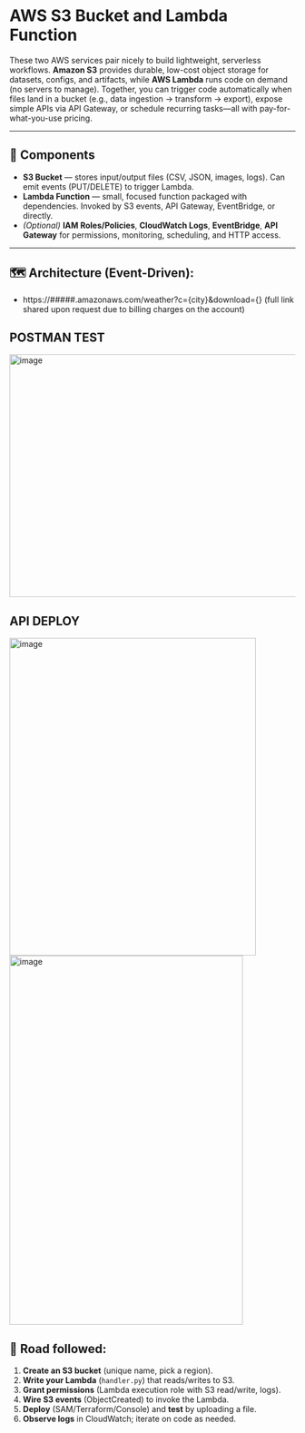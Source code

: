 # AWS S3 Bucket and Lambda Function

These two AWS services pair nicely to build lightweight, serverless workflows. **Amazon S3** provides durable, low-cost object storage for datasets, configs, and artifacts, while **AWS Lambda** runs code on demand (no servers to manage). Together, you can trigger code automatically when files land in a bucket (e.g., data ingestion → transform → export), expose simple APIs via API Gateway, or schedule recurring tasks—all with pay-for-what-you-use pricing.

---

## 🔧 Components

- **S3 Bucket** — stores input/output files (CSV, JSON, images, logs). Can emit events (PUT/DELETE) to trigger Lambda.
- **Lambda Function** — small, focused function packaged with dependencies. Invoked by S3 events, API Gateway, EventBridge, or directly.
- *(Optional)* **IAM Roles/Policies**, **CloudWatch Logs**, **EventBridge**, **API Gateway** for permissions, monitoring, scheduling, and HTTP access.

---

## 🗺️ Architecture (Event-Driven): 
- https://#####.amazonaws.com/weather?c={city}&download={} (full link shared upon request due to billing charges on the account)

## POSTMAN TEST
<img width="1394" height="428" alt="image" src="https://github.com/user-attachments/assets/b2a4fed5-a86f-4a09-b0ce-bf327f00c7a1" />

## API DEPLOY
<img width="434" height="560" alt="image" src="https://github.com/user-attachments/assets/f51868c1-5ebb-4b67-bb3e-666d248ae0bd" /><img width="411" height="651" alt="image" src="https://github.com/user-attachments/assets/c1c4648b-8372-4d34-ac0e-18e1b430762f" />



## 🚀 Road followed:

1. **Create an S3 bucket** (unique name, pick a region).  
2. **Write your Lambda** (`handler.py`) that reads/writes to S3.  
3. **Grant permissions** (Lambda execution role with S3 read/write, logs).  
4. **Wire S3 events** (ObjectCreated) to invoke the Lambda.  
5. **Deploy** (SAM/Terraform/Console) and **test** by uploading a file.  
6. **Observe logs** in CloudWatch; iterate on code as needed.

